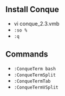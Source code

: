 Install Conque
--------------

- vi conque_2.3.vmb
- `:so %`
- `:q`

Commands
--------------

- `:ConqueTerm bash`
- `:ConqueTermSplit`
- `:ConqueTermTab`
- `:ConqueTermVSplit`
